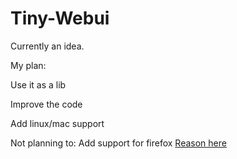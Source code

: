 # Tiny-Webui
Currently an idea.

My plan:

Use it as a lib

Improve the code

Add linux/mac support

Not planning to:
Add support for firefox [Reason here](https://bugzilla.mozilla.org/show_bug.cgi?id=1682593)
